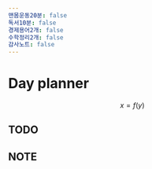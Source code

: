 ```yaml
---
맨몸운동20분: false
독서10분: false
경제용어2개: false
수학정리2개: false
감사노트: false
---
```


# Day planner


$$ x = f(y)$$

## TODO 



## NOTE
